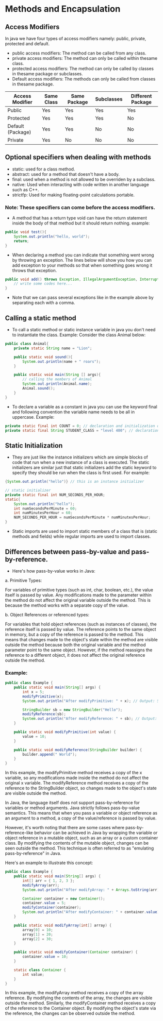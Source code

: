 # Methods and Encapsulation

## Access Modifiers
In java we have four types of access modifiers namely: public, private, protected and default.

- public access modifiers: The method can be called from any class.
- private access modifiers: The method can only be called within thesame class.
- protected access modifiers: The method can only be called by classes in thesame package or subclasses.
- Default access modifiers: The methods can only be called from classes in thesame package.


| Access Modifier   | Same Class | Same Package | Subclasses | Different Package |
|-------------------|------------|--------------|------------|------------------|
| Public            | Yes        | Yes          | Yes        | Yes              |
| Protected         | Yes        | Yes          | Yes        | No               |
| Default (Package) | Yes        | Yes          | No         | No               |
| Private           | Yes        | No           | No         | No               |

## Optional specifiers when dealing with methods
- static: used for a class method.
- abstract: used for a method that doesn't have a body.
- final: used when a method is not allowed to be overriden by a subclass. 
- native: Used when interacting with code written in another language such as C++.
- strictfp: Used for making floating-point calculations portable.

### Note: These specifiers can come before the access modifiers. 

- A method that has a return type void can have the return statement inside the body of that method but it should return nothing. example:
```java
public void test(){
    System.out.println("hello, world");
    return;
}
```

- When declaring a method you can indicate that something went wrong by throwing an exception. The lines below will show you how you can add exception to your methods so that when something goes wrong it throws that exception. 

```java
public void add() throws Exception, IllegalArgumentException, InterruptedException{
    // write some codes here...
}
```

- Note that we can pass several exceptions like in the example above by separating each with a comma. 

## Calling a static method
- To call a static method or static instance variable in java you don't need to instantiate the class. Example:
Consider the class Animal below:
```java
public class Animal{
    private static String name = "Lion";

    public static void sound(){
        System.out.println(name + " roars");
    }

    public static void main(String [] args){
        // calling the members of Animal
        System.out.println(Animal.name);
        Animal.sound();
    }
}
```

- To declare a variable as a constant in java you can use the keyword final and following convention the variable name needs to be all in uppercase. Example:

```java
private static final int COUNT = 0; // declaration and initialization of the variable.
private static final String STUDENT_CLASS = "level 400"; // declaration and initialization of the variable.
```

## Static Initialization
- They are just like the instance initializers which are simple blocks of code that run when a new instance of a class is executed. The static initializers are similar just that static initializers add the static keyword to specify they should be run when the class is first used. For example:

```java
{System.out.println("hello")} // this is an instance initializer

// static initializer
private static final int NUM_SECONDS_PER_HOUR;
static{
    System.out.println("hello");
    int numSecondsPerMinute = 60;
    int numMinutesPerHour = 60;
    NUM_SECONDS_PER_HOUR = numSecondsPerMinute * numMinutesPerHour;
}
```

- Static imports are used to import static members of a class that is (static methods and fields) while regular imports are used to import classes.

## Differences between pass-by-value and pass-by-reference.

- Here's how pass-by-value works in Java:

a. Primitive Types:

For variables of primitive types (such as int, char, boolean, etc.), the value itself is passed by value. Any modifications made to the parameter within the method do not affect the original variable outside the method. This is because the method works with a separate copy of the value.


b. Object References or referenced types:

For variables that hold object references (such as instances of classes), the reference itself is passed by value. The reference points to the same object in memory, but a copy of the reference is passed to the method.
This means that changes made to the object's state within the method are visible outside the method because both the original variable and the method parameter point to the same object. However, if the method reassigns the reference to a different object, it does not affect the original reference outside the method.

### Example:

```java
public class Example {
    public static void main(String[] args) {
        int x = 5;
        modifyPrimitive(x);
        System.out.println("After modifyPrimitive: " + x); // Output: 5

        StringBuilder sb = new StringBuilder("Hello");
        modifyReference(sb);
        System.out.println("After modifyReference: " + sb); // Output: Hello World
    }

    public static void modifyPrimitive(int value) {
        value = 10;
    }

    public static void modifyReference(StringBuilder builder) {
        builder.append(" World");
    }
}
```

In this example, the modifyPrimitive method receives a copy of the x variable, so any modifications made inside the method do not affect the original x variable. The modifyReference method receives a copy of the reference to the StringBuilder object, so changes made to the object's state are visible outside the method.

In Java, the language itself does not support pass-by-reference for variables or method arguments. Java strictly follows pass-by-value semantics. This means that when you pass a variable or object reference as an argument to a method, a copy of the value/reference is passed by value.

However, it's worth noting that there are some cases where pass-by-reference-like behavior can be achieved in Java by wrapping the variable or object reference in a mutable object, such as an array or a custom container class. By modifying the contents of the mutable object, changes can be seen outside the method. This technique is often referred to as "emulating pass-by-reference" in Java.

Here's an example to illustrate this concept:

```java
public class Example {
    public static void main(String[] args) {
        int[] arr = { 1, 2, 3 };
        modifyArray(arr);
        System.out.println("After modifyArray: " + Arrays.toString(arr)); // Output: [10, 20, 30]

        Container container = new Container();
        container.value = 5;
        modifyContainer(container);
        System.out.println("After modifyContainer: " + container.value); // Output: 10
    }

    public static void modifyArray(int[] array) {
        array[0] = 10;
        array[1] = 20;
        array[2] = 30;
    }

    public static void modifyContainer(Container container) {
        container.value = 10;
    }

    static class Container {
        int value;
    }
}
```

In this example, the modifyArray method receives a copy of the array reference. By modifying the contents of the array, the changes are visible outside the method. Similarly, the modifyContainer method receives a copy of the reference to the Container object. By modifying the object's state via the reference, the changes can be observed outside the method.